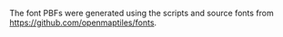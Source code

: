 The font PBFs were generated using the scripts and source fonts from https://github.com/openmaptiles/fonts.